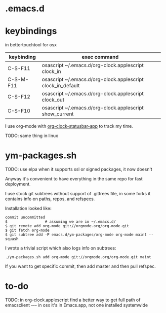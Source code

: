 .emacs.d
========

# keybindings
in bettertouchtool for osx

| keybinding | exec command |
| --- | --- |
| C-S-F11 | osascript ~/.emacs.d/org-clock.applescript clock_in |
| C-S-M-F11 | osascript ~/.emacs.d/org-clock.applescript clock_in_default |
| C-S-F12 | osascript ~/.emacs.d/org-clock.applescript clock_out |
| C-S-F10 | osascript ~/.emacs.d/org-clock.applescript show_current |

I use org-mode with [org-clock-statusbar-app](https://github.com/koddo/org-clock-statusbar-app) to track my time.

TODO: same thing in linux


# ym-packages.sh
TODO: use elpa when it supports ssl or signed packages, it now doesn't

Anyway it's convenient to have everything in the same repo for fast deployment.

I use stock git subtrees without support of .gittrees file, in some forks it contains info on paths, repos, and refspecs.

Installation looked like:
```
commit uncommitted
$                 # assuming we are in ~/.emacs.d/
$ git remote add org-mode git://orgmode.org/org-mode.git
$ git fetch org-mode
$ git subtree add -P emacs.d/ym-packages/org-mode org-mode maint --squash
```

I wrote a trivial script which also logs info on subtrees:
```
./ym-packages.sh add org-mode git://orgmode.org/org-mode.git maint
```

If you want to get specific commit, then add master and then pull refspec.



# to-do

TODO: in org-clock.applescript find a better way to get full path of emacsclient --- in osx it's in Emacs.app, not one installed systemwide

